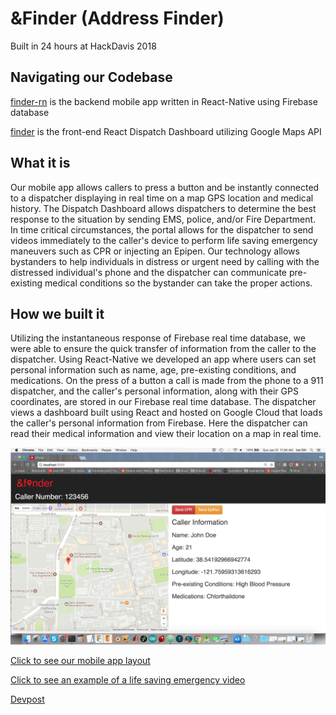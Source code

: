 # &Finder (Address Finder)
Built in 24 hours at HackDavis 2018

## Navigating our Codebase
[finder-rn](https://github.com/zsilverman/HackDavis18/tree/master/finder-rn) is the backend mobile app written in React-Native using Firebase database

[finder](https://github.com/zsilverman/HackDavis18/tree/master/finder) is the front-end React Dispatch Dashboard utilizing Google Maps API

## What it is
Our mobile app allows callers to press a button and be instantly connected to a dispatcher displaying in real time on a map GPS location and medical history. The Dispatch Dashboard allows dispatchers to determine the best response to the situation by sending EMS, police, and/or Fire Department. In time critical circumstances, the portal allows for the dispatcher to send videos immediately to the caller's device to perform life saving emergency maneuvers such as CPR or injecting an Epipen. Our technology allows bystanders to help individuals in distress or urgent need by calling with the distressed individual's phone and the dispatcher can communicate pre-existing medical conditions so the bystander can take the proper actions.

## How we built it
Utilizing the instantaneous response of Firebase real time database, we were able to ensure the quick transfer of information from the caller to the dispatcher. Using React-Native we developed an app where users can set personal information such as name, age, pre-existing conditions, and medications. On the press of a button a call is made from the phone to a 911 dispatcher, and the caller's personal information, along with their GPS coordinates, are stored in our Firebase real time database. The dispatcher views a dashboard built using React and hosted on Google Cloud that loads the caller's personal information from Firebase. Here the dispatcher can read their medical information and view their location on a map in real time.


![Dispatch dashboard](https://github.com/zsilverman/HackDavis18/blob/master/dispatch-dashboard.png)

[Click to see our mobile app layout](https://github.com/zsilverman/HackDavis18/blob/master/mobile-app.jpg)

[Click to see an example of a life saving emergency video](https://github.com/zsilverman/HackDavis18/blob/master/cpr.jpg)

[Devpost](https://devpost.com/software/finder-1jqr5z)

